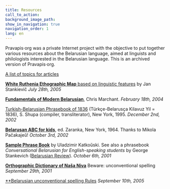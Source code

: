 ```yaml
---
title: Resources
call_to_action: 
background_image_path:
show_in_navigation: true
navigation_order: 1
lang: en
---
```


Pravapis·org was a private Internet project with the objective to put together various resources about the Belarusian language, aimed at linguists and philologists interested in the Belarusian language. This is an archived version of Pravapis·org.

[A list of topics for articles](/articles/sought_articles.html)

[**White Ruthenia Ethographic Map** based on linguistic features](/articles/art_belarus_ethnographic_map1953) by Jan Stankievič  *July 28th, 2005*

[**Fundamentals of Modern Belarusian**](/assets/fundamental_belarusian.pdf), Chris Marchant. *February 18th, 2004*

[Turkish-Belarusian Phrasebook of 1836](/articles/d_turkish_belarusian) (Türkçe-Belarusça Kilavuz Yil = 1836), S. Shupa (compiler, transliterator), New York, 1995. *December 2nd, 2002*

[**Belarusan ABC for kids**](/assets/belarus_lemantar.pdf), ed. Zaranka, New York, 1964. Thanks to  Mikola Pačakajeŭ! *October 3rd, 2002*

[**Sample Phrase Book**](lphrase2001.pdf) by Uladzimir Katkoŭski. See also a phrasebook _Conversational Belarusian for English-speaking students_ by George Stankevich ([Belarusian Review](http://www.belreview.cz/downloads.html)). *October 6th, 2001*

[**Orthographic Dictionary of Naša Niva**](/assets/slouniknn.zip) Beware: unconventional spelling *September 29th, 2001*


[**Belarusian unconventional spelling Rules](/articles/pravapis2005) *September 10th, 2005*
